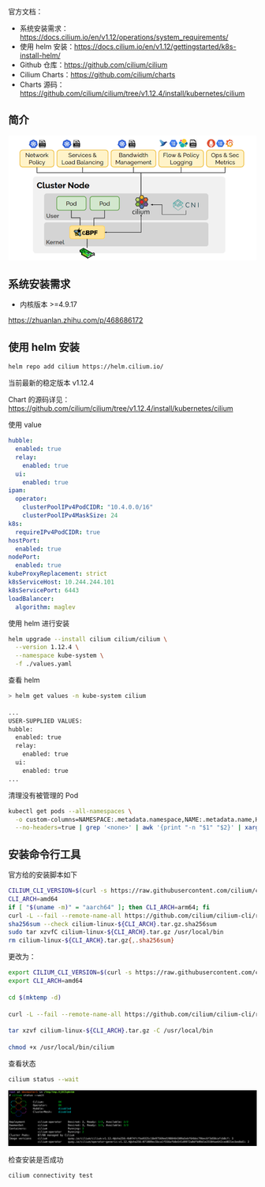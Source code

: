 官方文档：

- 系统安装需求：https://docs.cilium.io/en/v1.12/operations/system_requirements/
- 使用 helm 安装：<https://docs.cilium.io/en/v1.12/gettingstarted/k8s-install-helm/>
- Github 仓库：<https://github.com/cilium/cilium>
- Cilium Charts：<https://github.com/cilium/charts>
- Charts 源码：<https://github.com/cilium/cilium/tree/v1.12.4/install/kubernetes/cilium>

## 简介

![Cilium feature overview](.assets/cilium_overview.png)

## 系统安装需求

- 内核版本 >=4.9.17

https://zhuanlan.zhihu.com/p/468686172

## 使用 helm 安装

```bash
helm repo add cilium https://helm.cilium.io/
```

当前最新的稳定版本 v1.12.4

Chart 的源码详见：<https://github.com/cilium/cilium/tree/v1.12.4/install/kubernetes/cilium>

使用 value

```yaml
hubble:
  enabled: true
  relay:
    enabled: true
  ui:
    enabled: true
ipam:
  operator:
    clusterPoolIPv4PodCIDR: "10.4.0.0/16"
    clusterPoolIPv4MaskSize: 24
k8s:
  requireIPv4PodCIDR: true
hostPort:
  enabled: true
nodePort:
  enabled: true
kubeProxyReplacement: strict
k8sServiceHost: 10.244.244.101
k8sServicePort: 6443
loadBalancer:
  algorithm: maglev
```

使用 helm 进行安装

```bash
helm upgrade --install cilium cilium/cilium \
  --version 1.12.4 \
  --namespace kube-system \
  -f ./values.yaml
```

查看 helm

```bash
> helm get values -n kube-system cilium

...
USER-SUPPLIED VALUES:
hubble:
  enabled: true
  relay:
    enabled: true
  ui:
    enabled: true
...
```

清理没有被管理的 Pod

```bash
kubectl get pods --all-namespaces \
  -o custom-columns=NAMESPACE:.metadata.namespace,NAME:.metadata.name,HOSTNETWORK:.spec.hostNetwork \
  --no-headers=true | grep '<none>' | awk '{print "-n "$1" "$2}' | xargs -L 1 -r kubectl delete pod --force
```

## 安装命令行工具

官方给的安装脚本如下

```bash
CILIUM_CLI_VERSION=$(curl -s https://raw.githubusercontent.com/cilium/cilium-cli/master/stable.txt)
CLI_ARCH=amd64
if [ "$(uname -m)" = "aarch64" ]; then CLI_ARCH=arm64; fi
curl -L --fail --remote-name-all https://github.com/cilium/cilium-cli/releases/download/${CILIUM_CLI_VERSION}/cilium-linux-${CLI_ARCH}.tar.gz{,.sha256sum}
sha256sum --check cilium-linux-${CLI_ARCH}.tar.gz.sha256sum
sudo tar xzvfC cilium-linux-${CLI_ARCH}.tar.gz /usr/local/bin
rm cilium-linux-${CLI_ARCH}.tar.gz{,.sha256sum}
```

更改为：

```bash
export CILIUM_CLI_VERSION=$(curl -s https://raw.githubusercontent.com/cilium/cilium-cli/master/stable.txt)
export CLI_ARCH=amd64

cd $(mktemp -d)

curl -L --fail --remote-name-all https://github.com/cilium/cilium-cli/releases/download/${CILIUM_CLI_VERSION}/cilium-linux-${CLI_ARCH}.tar.gz

tar xzvf cilium-linux-${CLI_ARCH}.tar.gz -C /usr/local/bin

chmod +x /usr/local/bin/cilium
```

查看状态

```bash
cilium status --wait
```

![image-20221220145837458](.assets/image-20221220145837458.png)

检查安装是否成功

```bash
cilium connectivity test
```

